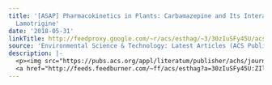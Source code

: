 ```yaml
---
title: '[ASAP] Pharmacokinetics in Plants: Carbamazepine and Its Interactions with
  Lamotrigine'
date: '2018-05-31'
linkTitle: http://feedproxy.google.com/~r/acs/esthag/~3/30zIuSFy45U/acs.est.8b01682
source: 'Environmental Science & Technology: Latest Articles (ACS Publications)'
description: |-
  <p><img src="https://pubs.acs.org/appl/literatum/publisher/achs/journals/content/esthag/0/esthag.ahead-of-print/acs.est.8b01682/20180531/images/medium/es-2018-016828_0007.gif" alt="TOC Graphic"/></p><div><cite>Environmental Science & Technology</cite></div><div>DOI: 10.1021/acs.est.8b01682</div><div class="feedflare">
  <a href="http://feeds.feedburner.com/~ff/acs/esthag?a=30zIuSFy45U:ZIlFvoI1KcE:yIl2AUoC8zA"><img src="http://feeds.feedburner.com/~ff/acs/esthag?d=yIl2AUoC8zA" border="0"></img></a>
---
```

